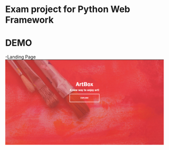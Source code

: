 # Exam project for Python Web Framework

# DEMO #

-Landing Page
![](images-github/landing_page.png)

